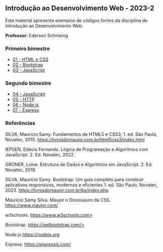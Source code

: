 ## Introdução ao Desenvolvimento Web - 2023-2
Este material apresenta exemplos de códigos fontes da disciplina de Introdução ao Desenvolvimento Web.

**Professor:** Ederson Schmeing

### Primeiro bimestre
 - [01 - HTML e CSS](https://github.com/edersonschmeing/introducao-ao-desenvolvimento-web/tree/main/2023-2/html-css)
 - [02 - Bootstrap](https://github.com/edersonschmeing/introducao-ao-desenvolvimento-web/tree/main/2023-2/bootstrap-5)
 - [03 - JavaScript](https://github.com/edersonschmeing/introducao-ao-desenvolvimento-web/tree/main/2023-2/javascript)

### Segundo bimestre
 - [04 - JavaScript](https://github.com/edersonschmeing/introducao-ao-desenvolvimento-web/tree/main/2023-2/javascript_novo) 
 - [05 - HTTP]()
 - [06 - Node.js]()
 - [07 - Express]()
<!-- - [08 - SPA]() -->

### Referências 

SILVA, Mauricio Samy. Fundamentos de HTML5 e CSS3; 1. ed. São Paulo, Novatec, 2015. https://livrosdomaujor.com.br/html5css3/index.html

IEPSEN, Edécio Fernando. Lógica de Programação e Algoritmos com JavaScript. 2. Ed. Novatec, 2022. 

GRONER, Loine. Estrutura de Dados e Algoritmos em JavaScript. 2. Ed. Novatec, 2018.

<!--
FLANAGAN, David. JavaScript: The Definitive Guide. 7. ed. O’Reilly, 2020. https://github.com/davidflanagan/jstdg7

FLANAGAN, David. JavaScript: O guia definitivo. 6. ed. Porto Alegre: Bookman, 2013. https://github.com/davidflanagan/javascript6_examples

GRINBERG, Miguel. Desenvolvimento web com Flask: Desenvolvendo Aplicações web com Python. 1. ed. Novatec, 2018.
-->

SILVA, Mauricio Samy. Bootstrap: Um guia completo para construir aplicativos responsivos, modernos e eficientes 1. ed. São Paulo, Novatec, 2023. https://livrosdomaujor.com.br/bs/index.php

Maurício Samy Silva. Maujor o Dinossauro da CSS. https://www.maujor.com/

w3schools. https://www.w3schools.com>

Bootstrap. https://getbootstrap.com/>

Node.js.https://nodejs.org

Express. https://expressjs.com/

<!--Python Programming Language. https://www.python.org/ -->

<!--Framework Flask. https://flask.palletsprojects.com/en/2.3.x/ -->

<!-- SQLite. https://www.sqlite.org/index.html>

Framework Svelte. https://svelte.dev/ -->


